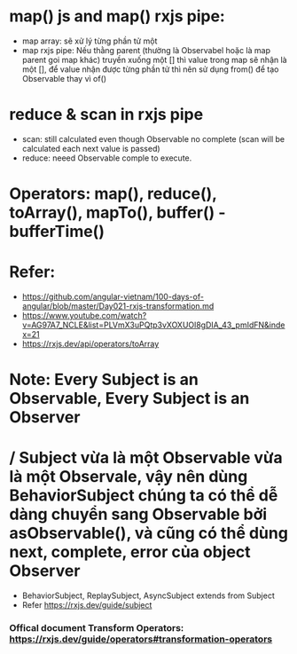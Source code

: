 # map() js and map() rxjs pipe:
- map array: sẽ xử lý từng phần tử một
- map rxjs pipe: Nếu thằng parent (thường là Observabel hoặc là map parent goi map khác) 
truyền xuống một [] thì value trong map sẽ nhận là một [], để value nhận được từng phần tử thì nên sử dụng from() để tạo Observable thay vì of() 

# reduce & scan in rxjs pipe
- scan: still calculated even though Observable no complete (scan will be calculated each next value is passed)
- reduce: neeed Observable comple to execute.

# Operators:  map(), reduce(), toArray(), mapTo(), buffer() - bufferTime()
# Refer: 
- https://github.com/angular-vietnam/100-days-of-angular/blob/master/Day021-rxjs-transformation.md
- https://www.youtube.com/watch?v=AG97A7_NCLE&list=PLVmX3uPQtp3vXOXUOl8gDIA_43_pmIdFN&index=21
- https://rxjs.dev/api/operators/toArray


# Note: Every Subject is an Observable, Every Subject is an Observer 
# / Subject vừa là một Observable vừa là một Observale, vậy nên dùng BehaviorSubject chúng ta có thể dễ dàng chuyển sang Observable bởi asObservable(), và cũng có thể dùng next, complete, error của object Observer
-  BehaviorSubject, ReplaySubject, AsyncSubject extends from Subject
- Refer https://rxjs.dev/guide/subject


### Offical document Transform Operators: https://rxjs.dev/guide/operators#transformation-operators

 